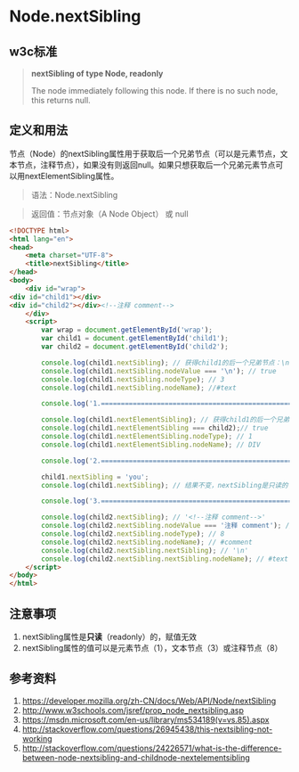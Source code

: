 # Node.nextSibling

## w3c标准
> **nextSibling of type Node, readonly**
>
> The node immediately following this node. If there is no such node, this returns null.

## 定义和用法
节点（Node）的nextSibling属性用于获取后一个兄弟节点（可以是元素节点，文本节点，注释节点），如果没有则返回null。如果只想获取后一个兄弟元素节点可以用nextElementSibling属性。

> 语法：Node.nextSibling

> 返回值：节点对象（A Node Object） 或 null

```html
<!DOCTYPE html>
<html lang="en">
<head>
    <meta charset="UTF-8">
    <title>nextSibling</title>
</head>
<body>
    <div id="wrap">
<div id="child1"></div>
<div id="child2"></div><!--注释 comment-->
    </div>
    <script>
        var wrap = document.getElementById('wrap');
        var child1 = document.getElementById('child1');
        var child2 = document.getElementById('child2');

        console.log(child1.nextSibling); // 获得child1的后一个兄弟节点：\n（换行符）
        console.log(child1.nextSibling.nodeValue === '\n'); // true
        console.log(child1.nextSibling.nodeType); // 3
        console.log(child1.nextSibling.nodeName); //#text

        console.log('1.================================================');

        console.log(child1.nextElementSibling); // 获得child1的后一个兄弟元素节点：child2
        console.log(child1.nextElementSibling === child2);// true
        console.log(child1.nextElementSibling.nodeType); // 1
        console.log(child1.nextElementSibling.nodeName); // DIV

        console.log('2.================================================');

        child1.nextSibling = 'you';
        console.log(child1.nextSibling); // 结果不变，nextSibling是只读的

        console.log('3.================================================');

        console.log(child2.nextSibling); // '<!--注释 comment-->'
        console.log(child2.nextSibling.nodeValue === '注释 comment'); // true
        console.log(child2.nextSibling.nodeType); // 8
        console.log(child2.nextSibling.nodeName); // #comment
        console.log(child2.nextSibling.nextSibling); // '\n'
        console.log(child2.nextSibling.nextSibling.nodeName); // #text
    </script>
</body>
</html>
```
## 注意事项
1. nextSibling属性是**只读**（readonly）的，赋值无效
2. nextSibling属性的值可以是元素节点（1），文本节点（3）或注释节点（8）

## 参考资料
1. https://developer.mozilla.org/zh-CN/docs/Web/API/Node/nextSibling
2. http://www.w3schools.com/jsref/prop_node_nextsibling.asp
3. https://msdn.microsoft.com/en-us/library/ms534189(v=vs.85).aspx
4. http://stackoverflow.com/questions/26945438/this-nextsibling-not-working
5. http://stackoverflow.com/questions/24226571/what-is-the-difference-between-node-nextsibling-and-childnode-nextelementsibling